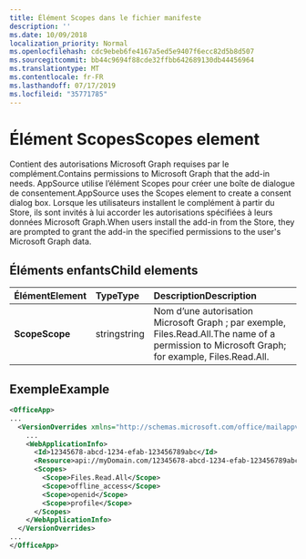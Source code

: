 ```yaml
---
title: Élément Scopes dans le fichier manifeste
description: ''
ms.date: 10/09/2018
localization_priority: Normal
ms.openlocfilehash: cdc9ebeb6fe4167a5ed5e9407f6ecc82d5b8d507
ms.sourcegitcommit: bb44c9694f88cde32ffbb642689130db44456964
ms.translationtype: MT
ms.contentlocale: fr-FR
ms.lasthandoff: 07/17/2019
ms.locfileid: "35771785"
---
```

# <a name="scopes-element"></a><span data-ttu-id="848a2-102">Élément Scopes</span><span class="sxs-lookup"><span data-stu-id="848a2-102">Scopes element</span></span>

<span data-ttu-id="848a2-103">Contient des autorisations Microsoft Graph requises par le complément.</span><span class="sxs-lookup"><span data-stu-id="848a2-103">Contains permissions to Microsoft Graph that the add-in needs.</span></span> <span data-ttu-id="848a2-104">AppSource utilise l’élément Scopes pour créer une boîte de dialogue de consentement.</span><span class="sxs-lookup"><span data-stu-id="848a2-104">AppSource uses the Scopes element to create a consent dialog box.</span></span> <span data-ttu-id="848a2-105">Lorsque les utilisateurs installent le complément à partir du Store, ils sont invités à lui accorder les autorisations spécifiées à leurs données Microsoft Graph.</span><span class="sxs-lookup"><span data-stu-id="848a2-105">When users install the add-in from the Store, they are prompted to grant the add-in the specified permissions to the user's Microsoft Graph data.</span></span>

## <a name="child-elements"></a><span data-ttu-id="848a2-106">Éléments enfants</span><span class="sxs-lookup"><span data-stu-id="848a2-106">Child elements</span></span>

|  <span data-ttu-id="848a2-107">Élément</span><span class="sxs-lookup"><span data-stu-id="848a2-107">Element</span></span> |  <span data-ttu-id="848a2-108">Type</span><span class="sxs-lookup"><span data-stu-id="848a2-108">Type</span></span>  |  <span data-ttu-id="848a2-109">Description</span><span class="sxs-lookup"><span data-stu-id="848a2-109">Description</span></span>  |
|:-----|:-----|:-----|
|  <span data-ttu-id="848a2-110">**Scope**</span><span class="sxs-lookup"><span data-stu-id="848a2-110">**Scope**</span></span>                |  <span data-ttu-id="848a2-111">string</span><span class="sxs-lookup"><span data-stu-id="848a2-111">string</span></span>     |   <span data-ttu-id="848a2-112">Nom d’une autorisation Microsoft Graph ; par exemple, Files.Read.All.</span><span class="sxs-lookup"><span data-stu-id="848a2-112">The name of a permission to Microsoft Graph; for example, Files.Read.All.</span></span> |

## <a name="example"></a><span data-ttu-id="848a2-113">Exemple</span><span class="sxs-lookup"><span data-stu-id="848a2-113">Example</span></span>

```xml
<OfficeApp>
...
  <VersionOverrides xmlns="http://schemas.microsoft.com/office/mailappversionoverrides" xsi:type="VersionOverridesV1_0">
    ...
    <WebApplicationInfo>
      <Id>12345678-abcd-1234-efab-123456789abc</Id>
      <Resource>api://myDomain.com/12345678-abcd-1234-efab-123456789abc<Resource>
      <Scopes>
        <Scope>Files.Read.All</Scope>
        <Scope>offline_access</Scope>
        <Scope>openid</Scope>
        <Scope>profile</Scope>
      </Scopes>
    </WebApplicationInfo>
  </VersionOverrides>
...
</OfficeApp>
```
